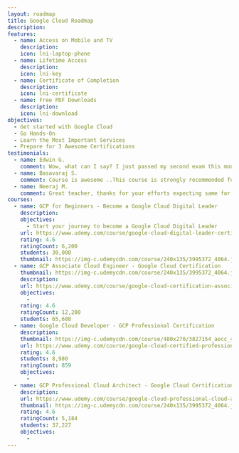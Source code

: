 ```yaml
---
layout: roadmap
title: Google Cloud Roadmap
description: 
features:
  - name: Access on Mobile and TV
    description: 
    icon: lni-laptop-phone
  - name: Lifetime Access
    description: 
    icon: lni-key
  - name: Certificate of Completion
    description: 
    icon: lni-certificate
  - name: Free PDF Downloads
    description: 
    icon: lni-download
objectives:
  - Get started with Google Cloud
  - Go Hands-On
  - Learn the Most Important Services
  - Prepare for 3 Awesome Certifications
testimonials:
  - name: Edwin G.
    comment: Wow, what can I say? I just passed my second exam this month (NO PRIOR EXPERIENCE) and now I have two Google Cloud Certs (CDL and ACE). I'm very thankful for Ranga and his amazing content. I'm deeply thankful and excited to continue this journey in the cloud.
  - name: Basavaraj S.
    comment: Course is awesome ..This course is strongly recommended for anyone who would love to go for Google cloud professional architect exam. Thanks heaps Ranga for amazing content.
  - name: Neeraj M.
    comment: Great teacher, thanks for your efforts expecting same for other certifications
courses:
  - name: GCP for Beginners - Become a Google Cloud Digital Leader
    description:
    objectives:
      - Start your journey to become a Google Cloud Digital Leader
    url: https://www.udemy.com/course/google-cloud-digital-leader-certification/?couponCode=NOV2022
    rating: 4.6
    ratingCount: 6,200
    students: 30,000
    thumbnail: https://img-c.udemycdn.com/course/240x135/3995372_4064.jpg
  - name: GCP Associate Cloud Engineer - Google Cloud Certification
    thumbnail: https://img-c.udemycdn.com/course/240x135/3995372_4064.jpg
    description:
    url: https://www.udemy.com/course/google-cloud-certification-associate-cloud-engineer/?couponCode=NOV2022
    objectives:
      - 
    rating: 4.6
    ratingCount: 12,200
    students: 65,688
  - name: Google Cloud Developer - GCP Professional Certification
    description:
    thumbnail: https://img-c.udemycdn.com/course/480x270/3827154_aecc_4.jpg
    url: https://www.udemy.com/course/google-cloud-certified-professional-cloud-developer/?couponCode=NOV2022
    rating: 4.6
    students: 8,980
    ratingCount: 859
    objectives:
      - 
  - name: GCP Professional Cloud Architect - Google Cloud Certification
    description:
    url: https://www.udemy.com/course/google-cloud-professional-cloud-architect-certification/?couponCode=NOV2022
    thumbnail: https://img-c.udemycdn.com/course/240x135/3995372_4064.jpg
    rating: 4.6
    ratingCount: 5,184
    students: 37,227
    objectives:
      - 
---
```

